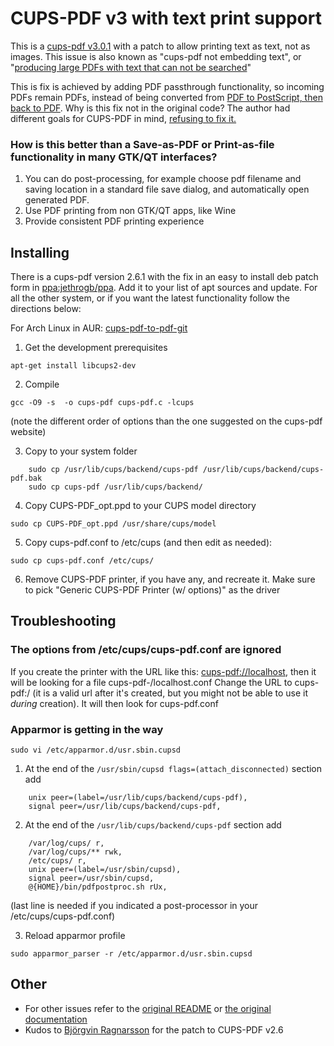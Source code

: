 # CUPS-PDF v3 with text print support
This is a [cups-pdf v3.0.1](http://www.cups-pdf.de/src/cups-pdf_3.0.1.tar.gz) with a patch to allow printing text as text, not as images. This issue is also known as "cups-pdf not embedding text", or "[producing large PDFs with text that can not be searched](https://bugs.launchpad.net/ubuntu/+source/cups-pdf/+bug/366949)"

This is fix is achieved by adding PDF passthrough functionality, so incoming PDFs remain PDFs, instead of being converted from [PDF to PostScript, then back to PDF](https://bugs.launchpad.net/ubuntu/+source/cups-pdf/+bug/820820). Why is this fix not in the original code? The author had different goals for CUPS-PDF in mind, [refusing to fix it.](https://bugs.debian.org/cgi-bin/bugreport.cgi?bug=658004)

### How is this better than a Save-as-PDF or Print-as-file functionality in many GTK/QT interfaces?

1. You can do post-processing, for example choose pdf filename and saving location in a standard file save dialog, and automatically open generated PDF.
2. Use PDF printing from non GTK/QT apps, like Wine
3. Provide consistent PDF printing experience


Installing
----------
There is a cups-pdf version 2.6.1 with the fix in an easy to install deb patch form in [ppa:jethrogb/ppa](https://launchpad.net/~jethrogb/+archive/ubuntu/ppa). Add it to your list of apt sources and update.
For all the other system, or if you want the latest functionality follow the directions below:

For Arch Linux in AUR: [cups-pdf-to-pdf-git](https://aur.archlinux.org/packages/cups-pdf-to-pdf-git/)

1. Get the development prerequisites

``apt-get install libcups2-dev``

2. Compile

``gcc -O9 -s  -o cups-pdf cups-pdf.c -lcups``


(note the different order of options than the one suggested on the cups-pdf website)

3. Copy to your system folder

```
	sudo cp /usr/lib/cups/backend/cups-pdf /usr/lib/cups/backend/cups-pdf.bak
	sudo cp cups-pdf /usr/lib/cups/backend/
```

4. Copy CUPS-PDF_opt.ppd to your CUPS model directory

``sudo cp CUPS-PDF_opt.ppd /usr/share/cups/model``

5. Copy cups-pdf.conf to /etc/cups (and then edit as needed):

``sudo cp cups-pdf.conf /etc/cups/``

6. Remove CUPS-PDF printer, if you have any, and recreate it. Make sure to pick "Generic CUPS-PDF Printer (w/ options)" as the driver


Troubleshooting
---------------

### The options from /etc/cups/cups-pdf.conf are ignored
If you create the printer with the URL like this: <cups-pdf://localhost>, then it will be looking for a file cups-pdf-/localhost.conf
Change the URL to cups-pdf:/ (it is a valid url after it's created, but you might not be able to use it *during* creation). It will then look for cups-pdf.conf

### Apparmor is getting in the way
``sudo vi /etc/apparmor.d/usr.sbin.cupsd``


1. At the end of the ``/usr/sbin/cupsd flags=(attach_disconnected)`` section add

```
	unix peer=(label=/usr/lib/cups/backend/cups-pdf),
	signal peer=/usr/lib/cups/backend/cups-pdf,
```


2. At the end of the ``/usr/lib/cups/backend/cups-pdf`` section add

```
	/var/log/cups/ r,
	/var/log/cups/** rwk,
	/etc/cups/ r,
	unix peer=(label=/usr/sbin/cupsd),
	signal peer=/usr/sbin/cupsd,
	@{HOME}/bin/pdfpostproc.sh rUx,
```

(last line is needed if you indicated a post-processor in your /etc/cups/cups-pdf.conf)


3. Reload apparmor profile

``sudo apparmor_parser -r /etc/apparmor.d/usr.sbin.cupsd ``

Other
-----

* For other issues refer to the [original README](http://www.cups-pdf.de/cups-pdf-CURRENT/README) or [the original documentation](http://www.cups-pdf.de/documentation.shtml)
* Kudos to [Björgvin Ragnarsson](https://launchpad.net/~nifgraup) for the patch to CUPS-PDF v2.6

